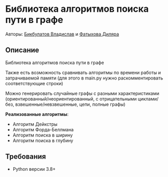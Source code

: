 # Библиотека алгоритмов поиска пути в графе

Авторы: [Бикбулатов Владислав](https://github.com/Vladik74) и [Фатыхова Диляра](https://github.com/diquid)

## Описание
Библиотека алгоритмов поиска пути в графе

Также есть возможность сравнивать алгоритмы по времени работы и затрачиваемой памяти (для этого в main.py нужно раскомментировать соответствующие строки)

Можно генерировать случайные графы с разными характеристиками (ориентированный/неориентированный, с отрицательными циклами/без, взвешенные/невзвешенные, цепи, полные графы)

**Реализованные алгоритмы**:
- Алгоритм Дейкстры
- Алгоритм Форда-Беллмана
- Алгоритм поиска в ширину
- Алгоритм поиска в глубину

## Требования
* Python версии 3.8+
